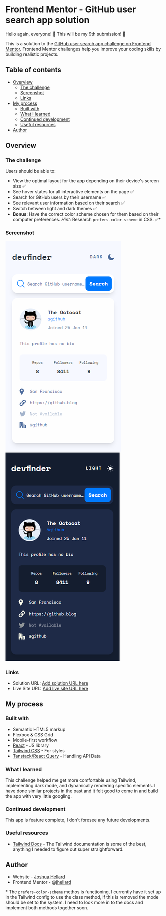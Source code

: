 # Frontend Mentor - GitHub user search app solution

Hello again, everyone! 👋 This will be my 9th submission! 🎉

This is a solution to the [GitHub user search app challenge on Frontend Mentor](https://www.frontendmentor.io/challenges/github-user-search-app-Q09YOgaH6). Frontend Mentor challenges help you improve your coding skills by building realistic projects.

## Table of contents

- [Overview](#overview)
  - [The challenge](#the-challenge)
  - [Screenshot](#screenshot)
  - [Links](#links)
- [My process](#my-process)
  - [Built with](#built-with)
  - [What I learned](#what-i-learned)
  - [Continued development](#continued-development)
  - [Useful resources](#useful-resources)
- [Author](#author)

## Overview

### The challenge

Users should be able to:

- View the optimal layout for the app depending on their device's screen size ✅
- See hover states for all interactive elements on the page ✅
- Search for GitHub users by their username ✅
- See relevant user information based on their search ✅
- Switch between light and dark themes ✅
- **Bonus**: Have the correct color scheme chosen for them based on their computer preferences. _Hint_: Research `prefers-color-scheme` in CSS. ✅\*

### Screenshot

![](./public/assets/devfinder-light.png)
![](./public/assets/devfinder-dark.png)

### Links

- Solution URL: [Add solution URL here](https://your-solution-url.com)
- Live Site URL: [Add live site URL here](https://your-live-site-url.com)

## My process

### Built with

- Semantic HTML5 markup
- Flexbox & CSS Grid
- Mobile-first workflow
- [React](https://reactjs.org/) - JS library
- [Tailwind CSS](https://tailwindcss.com/) - For styles
- [Tanstack/React Query](https://tanstack.com/query/latest) - Handling API Data

### What I learned

This challenge helped me get more comfortable using Tailwind, implementing dark mode, and dynamically rendering specific elements. I have done similar projects in the past and it felt good to come in and build the app with very little googling.

### Continued development

This app is feature complete, I don't foresee any future developments.

### Useful resources

- [Tailwind Docs](https://tailwindcss.com/docs) - The Tailwind documentation is some of the best, anything I needed to figure out super straightforward.

## Author

- Website - [Joshua Hellard](https://www.hellard.dev)
- Frontend Mentor - [@jhellard](https://www.frontendmentor.io/profile/jhellard)

\* The `prefers-color-scheme` methos is functioning, I currently have it set up in the Tailwind config to use the class method, if this is removed the mode should be set to the system. I need to look more in to the docs and implement both methods together soon.
